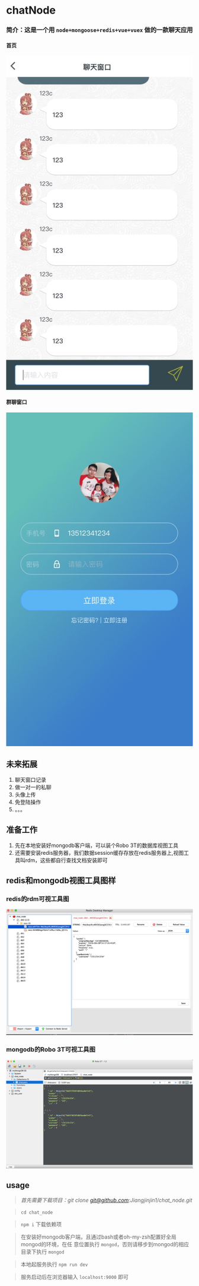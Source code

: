# chatNode

  ### 简介：这是一个用 `node+mongoose+redis+vue+vuex` 做的一款聊天应用

  #### 首页
      
  ![](readmeImages/chatInde.jpg)

  #### 群聊窗口

  ![](readmeImages/chatWindow.jpg)

## 未来拓展
  1. 聊天窗口记录
  2. 做一对一的私聊
  3. 头像上传
  4. 免登陆操作
  5. 。。。

## 准备工作

  1. 先在本地安装好mongodb客户端，可以装个Robo 3T的数据库视图工具
  2. 还需要安装redis服务器，我们数据session缓存存放在redis服务器上,视图工具叫rdm，这些都自行查找文档安装即可
  
## redis和mongodb视图工具图样

  ### redis的rdm可视工具图
  ![](readmeImages/redis.jpg)

  ### mongodb的Robo 3T可视工具图
  ![](readmeImages/mongodb.jpg)

## usage

> *首先需要下载项目：git clone git@github.com:Jiangjinjin1/chat_node.git*

> `cd chat_node`

> `npm i` 下载依赖项

> 在安装好mongodb客户端，且通过bash或者oh-my-zsh配置好全局mongod的环境，在任   意位置执行 `mongod`，否则请移步到mongod的相应目录下执行 `mongod`

> 本地起服务执行 `npm run dev`

> 服务启动后在浏览器输入 `localhost:9000` 即可

   
